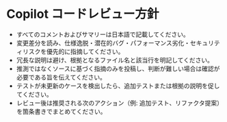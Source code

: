 # Copilot コードレビュー方針

- すべてのコメントおよびサマリーは日本語で記載してください。
- 変更差分を読み、仕様逸脱・潜在的バグ・パフォーマンス劣化・セキュリティリスクを優先的に指摘してください。
- 冗長な説明は避け、根拠となるファイル名と該当行を明記してください。
- 推測ではなくソースに基づく指摘のみを投稿し、判断が難しい場合は確認が必要である旨を伝えてください。
- テストが未更新のケースを検出したら、追加テストまたは根拠の説明を促してください。
- レビュー後は推奨される次のアクション（例: 追加テスト、リファクタ提案）を箇条書きでまとめてください。
